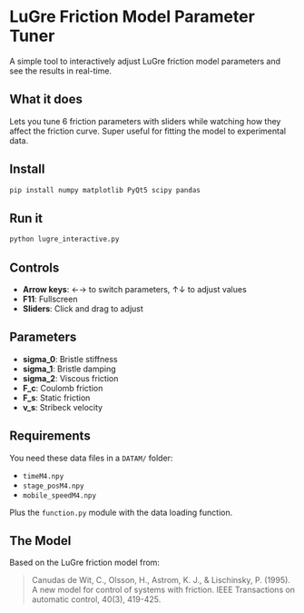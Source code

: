 # LuGre Friction Model Parameter Tuner

A simple tool to interactively adjust LuGre friction model parameters and see the results in real-time.

## What it does

Lets you tune 6 friction parameters with sliders while watching how they affect the friction curve. Super useful for fitting the model to experimental data.

## Install

```bash
pip install numpy matplotlib PyQt5 scipy pandas
```

## Run it

```bash
python lugre_interactive.py
```

## Controls

- **Arrow keys**: ←→ to switch parameters, ↑↓ to adjust values
- **F11**: Fullscreen
- **Sliders**: Click and drag to adjust

## Parameters

- **sigma_0**: Bristle stiffness
- **sigma_1**: Bristle damping  
- **sigma_2**: Viscous friction
- **F_c**: Coulomb friction
- **F_s**: Static friction
- **v_s**: Stribeck velocity

## Requirements

You need these data files in a `DATAM/` folder:
- `timeM4.npy`
- `stage_posM4.npy` 
- `mobile_speedM4.npy`

Plus the `function.py` module with the data loading function.

## The Model

Based on the LuGre friction model from:
> Canudas de Wit, C., Olsson, H., Astrom, K. J., & Lischinsky, P. (1995). A new model for control of systems with friction. IEEE Transactions on automatic control, 40(3), 419-425.
